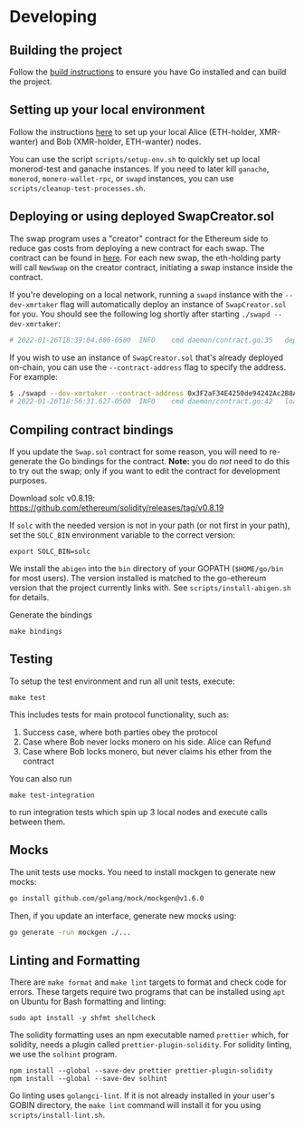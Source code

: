 # Developing 

## Building the project

Follow the [build instructions](./build.md) to ensure you have Go installed and can build the project.

## Setting up your local environment

Follow the instructions [here](local.md) to set up your local Alice (ETH-holder, XMR-wanter) and Bob (XMR-holder, ETH-wanter) nodes. 

You can use the script `scripts/setup-env.sh` to quickly set up local monerod-test and
ganache instances. If you need to later kill `ganache`, `monerod`, `monero-wallet-rpc`, or
`swapd` instances, you can use `scripts/cleanup-test-processes.sh`.

## Deploying or using deployed SwapCreator.sol

The swap program uses a "creator" contract for the Ethereum side to reduce gas
costs from deploying a new contract for each swap. The contract can be found in
[here](../ethereum/contracts/SwapCreator.sol). For each new swap, the
eth-holding party will call `NewSwap` on the creator contract, initiating a swap
instance inside the contract.

If you're developing on a local network, running a `swapd` instance with the
`--dev-xmrtaker` flag will automatically deploy an instance of `SwapCreator.sol`
for you. You should see the following log shortly after starting
`./swapd --dev-xmrtaker`:
```bash
# 2022-01-26T18:39:04.600-0500	INFO	cmd	daemon/contract.go:35	deployed SwapCreator.sol: address=0x3F2aF34E4250de94242Ac2B8A38550fd4503696d tx hash=0x638caf280178b3cfe06854b8a76a4ce355d38c5d81187836f0733cad1287b657
```

If you wish to use an instance of `SwapCreator.sol` that's already deployed
on-chain, you can use the `--contract-address` flag to specify the address. For
example:
```bash
$ ./swapd --dev-xmrtaker --contract-address 0x3F2aF34E4250de94242Ac2B8A38550fd4503696d
# 2022-01-26T18:56:31.627-0500	INFO	cmd	daemon/contract.go:42	loaded SwapCreator.sol from address 0x3F2aF34E4250de94242Ac2B8A38550fd4503696d
```

## Compiling contract bindings

If you update the `Swap.sol` contract for some reason, you will need to re-generate the Go bindings
for the contract. **Note:** you do *not* need to do this to try out the swap; only if you want to
edit the contract for development purposes.

Download solc v0.8.19: https://github.com/ethereum/solidity/releases/tag/v0.8.19

If `solc` with the needed version is not in your path (or not first in your path), set the
`SOLC_BIN` environment variable to the correct version:
```
export SOLC_BIN=solc
```

We install the `abigen` into the `bin` directory of your GOPATH (`$HOME/go/bin` for most users).
The version installed is matched to the go-ethereum version that the project currently links with.
See `scripts/install-abigen.sh` for details.

Generate the bindings
```
make bindings
```

## Testing
To setup the test environment and run all unit tests, execute:
```
make test
```

This includes tests for main protocol functionality, such as:
1. Success case, where both parties obey the protocol
2. Case where Bob never locks monero on his side. Alice can Refund
3. Case where Bob locks monero, but never claims his ether from the contract

You can also run 
```
make test-integration
```

to run integration tests which spin up 3 local nodes and execute calls between them.

## Mocks

The unit tests use mocks. You need to install mockgen to generate new mocks:
```bash
go install github.com/golang/mock/mockgen@v1.6.0
```

Then, if you update an interface, generate new mocks using:
```bash
go generate -run mockgen ./...
```

## Linting and Formatting

There are `make format` and `make lint` targets to format and check code for
errors. These targets require two programs that can be installed using `apt`
on Ubuntu for Bash formatting and linting:
```
sudo apt install -y shfmt shellcheck
```
The solidity formatting uses an npm executable named `prettier` which, for solidity,
needs a plugin called `prettier-plugin-solidity`. For solidity linting, we use the
`solhint` program.
```
npm install --global --save-dev prettier prettier-plugin-solidity
npm install --global --save-dev solhint
```

Go linting uses `golangci-lint`. If it is not already installed in your user's
GOBIN directory, the `make lint` command will install it for you using
`scripts/install-lint.sh`.
